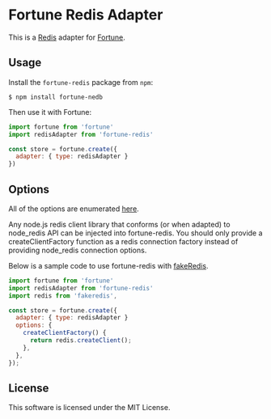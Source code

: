 # Fortune Redis Adapter

This is a [Redis](https://http://redis.io) adapter for [Fortune](http://fortunejs.com).


## Usage

Install the `fortune-redis` package from `npm`:

```
$ npm install fortune-nedb
```

Then use it with Fortune:

```js
import fortune from 'fortune'
import redisAdapter from 'fortune-redis'

const store = fortune.create({
  adapter: { type: redisAdapter }
})
```


## Options

All of the options are enumerated [here](https://github.com/NodeRedis/node_redis).

Any node.js redis client library that conforms (or when adapted) to node_redis API can be injected into fortune-redis. You should only provide a createClientFactory function as a redis connection factory instead of providing node_redis connection options.

Below is a sample code to use fortune-redis with [fakeRedis](https://github.com/hdachev/fakeredis).

```js
import fortune from 'fortune'
import redisAdapter from 'fortune-redis'
import redis from 'fakeredis',

const store = fortune.create({
  adapter: { type: redisAdapter }
  options: {
  	createClientFactory() {
  	  return redis.createClient();
  	},
  },
});
```


## License

This software is licensed under the MIT License.
